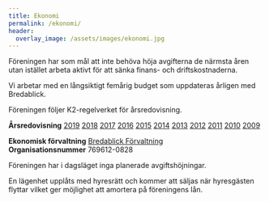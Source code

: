 ```yaml
---
title: Ekonomi
permalink: /ekonomi/
header:
  overlay_image: /assets/images/ekonomi.jpg
---
```


Föreningen har som mål att inte behöva höja avgifterna de närmsta åren utan istället arbeta aktivt för att sänka finans- och driftskostnaderna. 

Vi arbetar med en långsiktigt femårig budget som uppdateras årligen med Bredablick.

Föreningen följer K2-regelverket för årsredovisning.

**Årsredovisning** 
[2019](/assets/Årsredovisning%202019.pdf)
[2018](/assets/Årsredovisning%202018.pdf)
[2017](/assets/Årsredovisning%202017.pdf)
[2016](/assets/Årsredovisning%202016.pdf)
[2015](/assets/Årsredovisning%202015.pdf)
[2014](/assets/Årsredovisning%202014.pdf)
[2013](/assets/Årsredovisning%202013.pdf)
[2012](/assets/Årsredovisning%202012.pdf)
[2011](/assets/Årsredovisning%202011.pdf)
[2010](/assets/Årsredovisning%202010.pdf)
[2009](/assets/Årsredovisning%202009.pdf)
  
**Ekonomisk förvaltning** [Bredablick Förvaltning](https://bredablickgruppen.se/forvaltning/)  
**Organisationsnummer** 769612-0828  

Föreningen har i dagsläget inga planerade avgiftshöjningar.

En lägenhet upplåts med hyresrätt och kommer att säljas när hyresgästen flyttar vilket ger möjlighet att amortera på föreningens lån.
